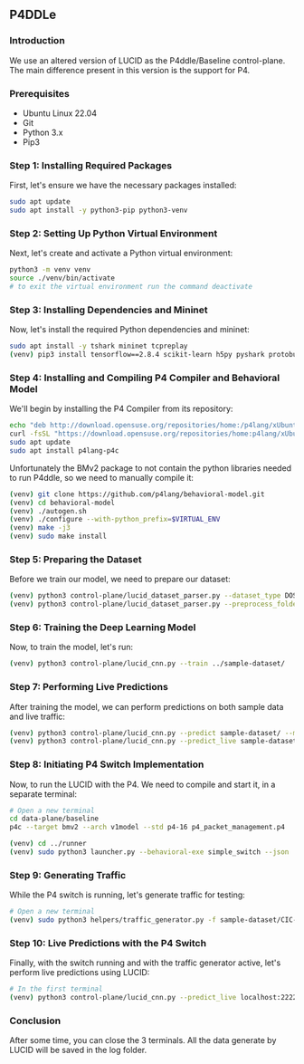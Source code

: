 ## P4DDLe

### Introduction

We use an altered version of LUCID as the P4ddle/Baseline control-plane. The main difference present in this version is the support for P4.

### Prerequisites

- Ubuntu Linux 22.04
- Git
- Python 3.x
- Pip3

### Step 1: Installing Required Packages

First, let's ensure we have the necessary packages installed:

```bash
sudo apt update
sudo apt install -y python3-pip python3-venv
```

### Step 2: Setting Up Python Virtual Environment

Next, let's create and activate a Python virtual environment:

```bash
python3 -m venv venv
source ./venv/bin/activate
# to exit the virtual environment run the command deactivate
```

### Step 3: Installing Dependencies and Mininet

Now, let's install the required Python dependencies and mininet:

```bash
sudo apt install -y tshark mininet tcpreplay
(venv) pip3 install tensorflow==2.8.4 scikit-learn h5py pyshark protobuf==3.19.6 mininet thrift psutil
```

### Step 4: Installing and Compiling P4 Compiler and Behavioral Model

We'll begin by installing the P4 Compiler from its repository:

```bash
echo "deb http://download.opensuse.org/repositories/home:/p4lang/xUbuntu_${VERSION_ID}/ /" | sudo tee /etc/apt/sources.list.d/home:p4lang.list
curl -fsSL "https://download.opensuse.org/repositories/home:p4lang/xUbuntu_${VERSION_ID}/Release.key" | gpg --dearmor | sudo tee /etc/apt/trusted.gpg.d/home_p4lang.gpg > /dev/null
sudo apt update
sudo apt install p4lang-p4c
```

Unfortunately the BMv2 package to not contain the python libraries needed to run P4ddle, so we need to manually compile it:

```bash
(venv) git clone https://github.com/p4lang/behavioral-model.git
(venv) cd behavioral-model
(venv) ./autogen.sh 
(venv) ./configure --with-python_prefix=$VIRTUAL_ENV
(venv) make -j3
(venv) sudo make install
```

### Step 5: Preparing the Dataset

Before we train our model, we need to prepare our dataset:

```bash
(venv) python3 control-plane/lucid_dataset_parser.py --dataset_type DOS2019 --dataset_folder ../sample-dataset/ --packets_per_flow 10 --dataset_id DOS2019 --traffic_type all --time_window 4 --p4_compatible
(venv) python3 control-plane/lucid_dataset_parser.py --preprocess_folder ../sample-dataset/
```

### Step 6: Training the Deep Learning Model

Now, to train the model, let's run:

```bash
(venv) python3 control-plane/lucid_cnn.py --train ../sample-dataset/
```

### Step 7: Performing Live Predictions

After training the model, we can perform predictions on both sample data and live traffic:

```bash
(venv) python3 control-plane/lucid_cnn.py --predict sample-dataset/ --model sample-dataset/4t-10n-DOS2019-LUCID-p4.h5
(venv) python3 control-plane/lucid_cnn.py --predict_live sample-dataset/CIC-DDoS-2019-DNS.pcap --model sample-dataset/4t-10n-DOS2019-LUCID-p4.h5 --dataset_type DOS2019
```

### Step 8: Initiating P4 Switch Implementation

Now, to run the LUCID with the P4. We need to compile and start it, in a separate terminal:

```bash
# Open a new terminal
cd data-plane/baseline
p4c --target bmv2 --arch v1model --std p4-16 p4_packet_management.p4

(venv) cd ../runner
(venv) sudo python3 launcher.py --behavioral-exe simple_switch --json ../baseline/p4_packet_management.json --cli simple_switch_CLI
```

### Step 9: Generating Traffic

While the P4 switch is running, let's generate traffic for testing:

```bash
# Open a new terminal
(venv) sudo python3 helpers/traffic_generator.py -f sample-dataset/CIC-DDoS-2019-DNS.pcap -i s1-eth2 -d 600
```

### Step 10: Live Predictions with the P4 Switch

Finally, with the switch running and with the traffic generator active, let's perform live predictions using LUCID:

```bash
# In the first terminal
(venv) python3 control-plane/lucid_cnn.py --predict_live localhost:22222 --model sample-dataset/4t-10n-DOS2019-LUCID-p4.h5 --dataset_type DOS2019 -r 14 -si baseline
```

### Conclusion

After some time, you can close the 3 terminals. All the data generate by LUCID will be saved in the log folder.